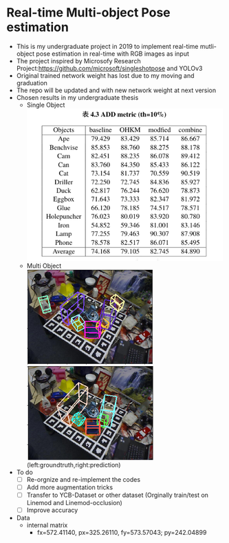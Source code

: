 # Real-time Multi-object Pose estimation
+ This is my undergraduate project in 2019 to implement real-time mutli-object pose estimation in real-time with RGB images as input
+ The project inspired by Microsofy Research Project:https://github.com/microsoft/singleshotpose and YOLOv3
+ Original trained network weight has lost due to my moving and graduation
+ The repo will be updated and with new network weight at next version
+ Chosen results in my undergraduate thesis
  + Single Object\
    ![img](imgs/single-add.png)
  + Multi Object\
    ![gt](imgs/gt.png)![pred](imgs/pred.png)
    (left:groundtruth,right:prediction)
+ To do
  + [ ] Re-orgnize and re-implement the codes
  + [ ] Add more augmentation tricks
  + [ ] Transfer to YCB-Dataset or other dataset (Orginally train/test on Linemod and Linemod-occlusion)
  + [ ] Improve accuracy
+ Data
  + internal matrix
    + fx=572.41140, px=325.26110, fy=573.57043; py=242.04899